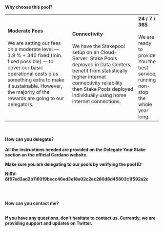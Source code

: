 <b>Why choose this pool?<b>
<table>
  <tr>
    <td style="width:276px;">
      <b>Moderate Fees</b><br><br>
We are setting our fees on a moderate level — 1.9 % + 340  fixed (min. fixed possible) — to cover our basic operational costs plus something extra to make it sustainable.         However, the majority of the rewards are going to our delegators. 
        </td>
        <td style="width:276px;">
          <b>Connectivity</b><br><br>
We have the Stakepool setup on an Cloud-Server. Stake Pools deployed in Data Centers, benefit from statistically higher internet connectivity reliability then Stake Pools deployed individually using home internet connections. 
        </td> 
        <td>
          <b>24 / 7 / 365</b><br><br>
We are ready to provide You the best service, running non-stop the whole year long. 
    </td> 
  </tr>
</table>
<br><br>
<b>How can you delegate?</b><br><br>
  All the instructions needed are provided on the Delegate Your Stake section on the official Cardano website.<br>

Make sure you are delegating to our pools by verifying the pool ID:<br>

NIRV: 8f97ed3ad2b116019becc46ed3e18a02c2ec280d8d45803c1f592a2c<br>

<br><br>

<b>How can you contact me?</b><br><br>

If you have any questions, don't hesitate to contact us. Currently, we are providing support and updates on Twitter. 

